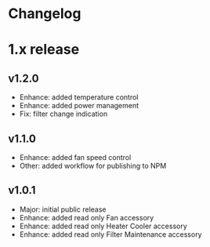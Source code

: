 Changelog
=========

# 1.x release

## v1.2.0

- Enhance: added temperature control
- Enhance: added power management
- Fix: filter change indication

## v1.1.0

- Enhance: added fan speed control
- Other: added workflow for publishing to NPM

## v1.0.1

- Major: initial public release
- Enhance: added read only Fan accessory
- Enhance: added read only Heater Cooler accessory
- Enhance: added read only Filter Maintenance accessory

